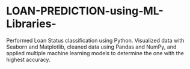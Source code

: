 # LOAN-PREDICTION-using-ML-Libraries-
Performed Loan Status classification using Python. Visualized data with Seaborn and Matplotlib, cleaned data using Pandas and NumPy, and applied multiple machine learning models to determine the one with the highest accuracy.
